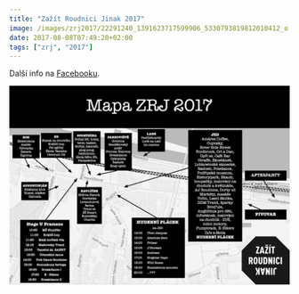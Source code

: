 ```yaml
---
title: "Zažít Roudnici Jinak 2017"
image: /images/zrj2017/22291240_1391623717599906_5330793819812010412_o.jpg
date: 2017-08-08T07:49:20+02:00
tags: ["zrj", "2017"]
---
```


Další info na [Facebooku](https://www.facebook.com/events/241989489644379/).

![map](21740724_1372474142848197_7291285107005303098_o.jpg)